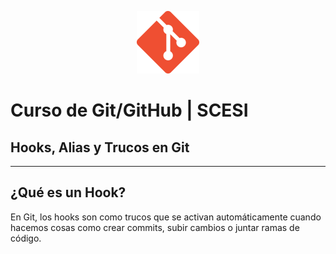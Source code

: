 <p align="center">
  <img src="img/git.png" alt="Logo Git" width="100"/>
</p>

# Curso de Git/GitHub | SCESI

## Hooks, Alias y Trucos en Git

---

## ¿Qué es un Hook?

En Git, los hooks son como trucos que se activan automáticamente cuando hacemos cosas como crear commits, subir cambios o juntar ramas de código.
